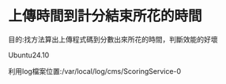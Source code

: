 # 上傳時間到計分結束所花的時間  

目的:找方法算出上傳程式碼到分數出來所花的時間，判斷效能的好壞  

Ubuntu24.10  

利用log檔案位置:/var/local/log/cms/ScoringService-0
